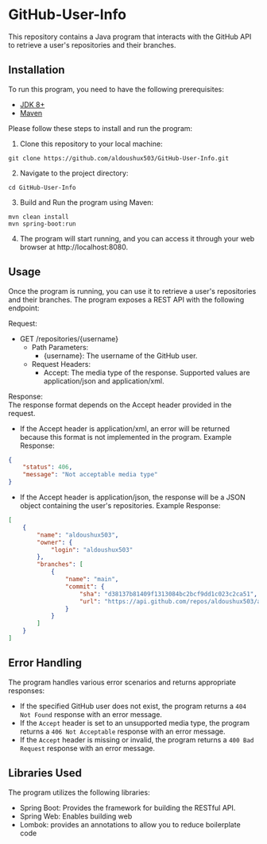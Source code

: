 # GitHub-User-Info

This repository contains a Java program that interacts with the GitHub API to retrieve a user's repositories and their branches.

## Installation

To run this program, you need to have the following prerequisites:

- [JDK 8+](https://www.oracle.com/java/technologies/downloads/)
- [Maven](https://maven.apache.org/)

Please follow these steps to install and run the program:

1. Clone this repository to your local machine:
```shell
git clone https://github.com/aldoushux503/GitHub-User-Info.git
```

2. Navigate to the project directory:
```shell
cd GitHub-User-Info
```

3. Build and Run the program using Maven:
```shell
mvn clean install
mvn spring-boot:run
```

4. The program will start running, and you can access it through your web browser at http://localhost:8080.

## Usage 
Once the program is running, you can use it to retrieve a user's repositories and their branches. The program exposes a REST API with the following endpoint:

Request:
- GET /repositories/{username} 
  - Path Parameters:
    - {username}: The username of the GitHub user.
  - Request Headers:
    - Accept: The media type of the response. Supported values are application/json and application/xml.
    
Response: <br />
The response format depends on the Accept header provided in the request.
- If the Accept header is application/xml, an error will be returned because this format is not implemented in the program.
Example Response:
```json
{
    "status": 406,
    "message": "Not acceptable media type"
}
```
- If the Accept header is application/json, the response will be a JSON object containing the user's repositories.
Example Response:
```json
[
    {
        "name": "aldoushux503",
        "owner": {
            "login": "aldoushux503"
        },
        "branches": [
            {
                "name": "main",
                "commit": {
                    "sha": "d38137b81409f1313084bc2bcf9dd1c023c2ca51",
                    "url": "https://api.github.com/repos/aldoushux503/aldoushux503/commits/d38137b81409f1313084bc2bcf9dd1c023c2ca51"
                }
            }
        ]
    }
]
```

## Error Handling

The program handles various error scenarios and returns appropriate responses:
- If the specified GitHub user does not exist, the program returns a `404 Not Found` response with an error message.
- If the `Accept` header is set to an unsupported media type, the program returns a `406 Not Acceptable` response with an error message.
- If the `Accept` header is missing or invalid, the program returns a `400 Bad Request` response with an error message.

## Libraries Used
The program utilizes the following libraries:
- Spring Boot: Provides the framework for building the RESTful API.
- Spring Web: Enables building web
- Lombok: provides an annotations to allow you to reduce boilerplate code
